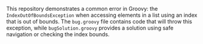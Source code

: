 This repository demonstrates a common error in Groovy: the `IndexOutOfBoundsException` when accessing elements in a list using an index that is out of bounds.  The `bug.groovy` file contains code that will throw this exception, while `bugSolution.groovy` provides a solution using safe navigation or checking the index bounds.